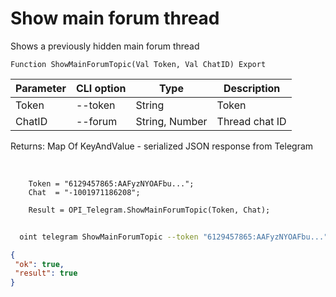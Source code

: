﻿---
sidebar_position: 8
---

# Show main forum thread
 Shows a previously hidden main forum thread



`Function ShowMainForumTopic(Val Token, Val ChatID) Export`

  | Parameter | CLI option | Type | Description |
  |-|-|-|-|
  | Token | --token | String | Token |
  | ChatID | --forum | String, Number | Thread chat ID |

  
  Returns:  Map Of KeyAndValue - serialized JSON response from Telegram

<br/>




```bsl title="Code example"
    Token = "6129457865:AAFyzNYOAFbu...";
    Chat  = "-1001971186208";

    Result = OPI_Telegram.ShowMainForumTopic(Token, Chat);
```



```sh title="CLI command example"
    
  oint telegram ShowMainForumTopic --token "6129457865:AAFyzNYOAFbu..." --forum %forum%

```

```json title="Result"
{
 "ok": true,
 "result": true
}
```
